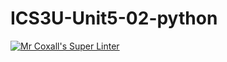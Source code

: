 # ICS3U-Unit5-02-python

[![Mr Coxall's Super Linter](https://github.com/Emmanuel-Fofeyin/ICS3U-Unit5-02-Python/workflows/Mr%20Coxall's%20Super%20Linter/badge.svg)](https://github.com/Emmanuel-Fofeyin/ICS3U-Unit5-02-Python/actions/)
